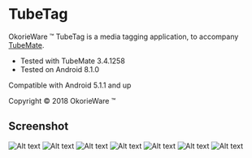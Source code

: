 # TubeTag

OkorieWare ™ TubeTag is a media tagging application, to accompany [TubeMate](http://tubemate.net).

 - Tested with TubeMate 3.4.1258
 - Tested on Android 8.1.0

Compatible with Android 5.1.1 and up

Copyright © 2018 OkorieWare ™

## Screenshot

![Alt text](/screenshot/Screenshot-A.png?raw=true)
![Alt text](/screenshot/Screenshot-B.png?raw=true)
![Alt text](/screenshot/Screenshot-C.png?raw=true)
![Alt text](/screenshot/Screenshot-D.png?raw=true)
![Alt text](/screenshot/Screenshot-E.png?raw=true)
![Alt text](/screenshot/Screenshot-F.png?raw=true)
![Alt text](/screenshot/Screenshot-G.png?raw=true)
